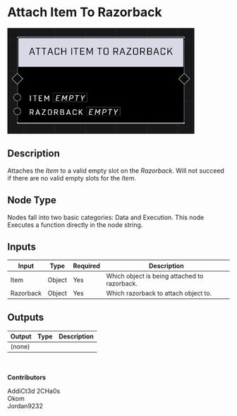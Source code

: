 # Attach Item To Razorback
![](../../../.gitbook/assets/attach-item-to-razorback.png)
## Description
Attaches the _Item_ to a valid empty slot on the _Razorback_. Will not succeed if there are no valid empty slots for the _Item_.  

## Node Type
Nodes fall into two basic categories: Data and Execution. This node Executes a function directly in the node string.

## Inputs
| Input | Type | Required | Description |
|------------------|------------------|----------|--------------------------------------------------------------|
| Item | Object | Yes | Which object is being attached to razorback. |
| Razorback | Object | Yes | Which razorback to attach object to. |

## Outputs
| Output | Type | Description |
|------------------|------------------|--------------------------------------------------------------|
| (none) | | |

\
\
**Contributors**

AddiCt3d 2CHa0s \
Okom \
Jordan9232